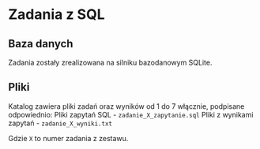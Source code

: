 # Zadania z SQL

## Baza danych
Zadania zostały zrealizowana na silniku bazodanowym SQLite.

## Pliki
Katalog zawiera pliki zadań oraz wyników od 1 do 7 włącznie, podpisane odpowiednio: 
Pliki zapytań SQL - `zadanie_X_zapytanie.sql`
Pliki z wynikami zapytań - `zadanie_X_wyniki.txt`

Gdzie `X` to numer zadania z zestawu. 
